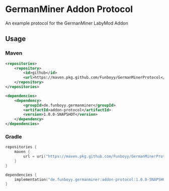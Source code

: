 # GermanMiner Addon Protocol

An example protocol for the GermanMiner LabyMod Addon

## Usage

### Maven

```xml
<repositories>
    <repository>
        <id>github</id>
        <url>https://maven.pkg.github.com/Funboyy/GermanMinerProtocol</url>
    </repository>
</repositories>

<dependencies>
    <dependency>
        <groupId>de.funboyy.germanminer</groupId>
        <artifactId>addon-protocol</artifactId>
        <version>1.0.0-SNAPSHOT</version>
    </dependency>
</dependencies>
```
### Gradle

```kts
repositories {
    maven {
        url = uri("https://maven.pkg.github.com/Funboyy/GermanMinerProtocol")
    }
}

dependencies {
    implementation("de.funboyy.germanminer:addon-protocol:1.0.0-SNAPSHOT")
}
```
